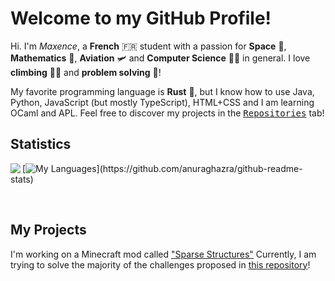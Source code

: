 # Welcome to my GitHub Profile!

Hi. I'm *Maxence*, a **French** 🇫🇷 student with a passion for **Space** 🌌, **Mathematics** 🧮, **Aviation** 🛩 and **Computer Science** 👨‍💻 in general. I love **climbing** 🧗‍♂️ and **problem solving** 🤔!

My favorite programming language is **Rust** 🚀, but I know how to use Java, Python, JavaScript (but mostly TypeScript), HTML+CSS and I am learning OCaml and APL.
Feel free to discover my projects in the <kbd>[Repositories](https://github.com/MaxenceDC?tab=repositories)</kbd> tab!

## Statistics

<a href="https://github.com/anuraghazra/github-readme-stats"><img align=left src="https://github-readme-stats.vercel.app/api?username=maxencedc&hide_rank=true&show_icons=true&title_color=F09383&text_color=FAB28E&icon_color=E95379&hide_border=true&bg_color=1C1E2688&border_radius=16px&include_all_commits=true&custom_title=My%20GitHub%20Stats:"></a>

[![My Languages](https://github-readme-stats.vercel.app/api/top-langs/?username=maxencedc&layout=compact&title_color=F09383&text_color=FAB28E&icon_color=E95379&hide_border=true&bg_color=1C1E2688&border_radius=16px&custom_title=My%20Languages:)](https://github.com/anuraghazra/github-readme-stats)

<!--[![My Recent Activity](https://github-readme-stats.vercel.app/api/wakatime?username=maxencedc&show_icons=true&title_color=F09383&text_color=FAB28E&icon_color=E95379&hide_border=true&bg_color=1C1E2688&border_radius=32px&custom_title=My%20Recent%20Activity:)](https://github.com/anuraghazra/github-readme-stats)-->
<br/>

## My Projects

I'm working on a Minecraft mod called ["Sparse Structures"](https://github.com/MaxenceDC/sparsestructures)
Currently, I am trying to solve the majority of the challenges proposed in [this repository](https://github.com/MaxenceDC/ProgrammingChallenges)!
